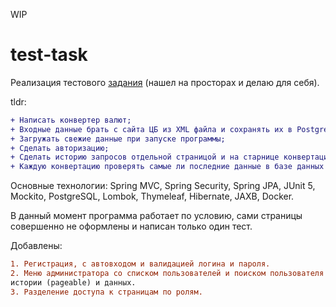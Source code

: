 WIP

# test-task
Реализация тестового [задания](https://github.com/revkov/JAVA.SB2.TEST) (нашел на просторах и делаю для себя).

tldr: 
```diff
+ Написать конвертер валют;
+ Входные данные брать с сайта ЦБ из XML файла и сохранять их в PostgreSQL;
+ Загружать свежие данные при запуске программы;
+ Сделать авторизацию;
+ Сделать историю запросов отдельной страницой и на старнице конвертации;
+ Каждую конвертацию проверять самые ли последние данные в базе данных и загружать новые если нет;
```

 Основные технологии: Spring MVC, Spring Security, Spring JPA, JUnit 5, Mockito, PostgreSQL, Lombok, Thymeleaf,
Hibernate, JAXB, Docker.

 В данный момент программа работает по условию, сами страницы совершенно не оформлены и написан только один тест.

Добавлены:
```diff
1. Регистрация, с автовходом и валидацией логина и пароля.
2. Меню администратора со списком пользователей и поиском пользователя по айди и выводом их
истории (pageable) и данных.
3. Разделение доступа к страницам по ролям.
```
